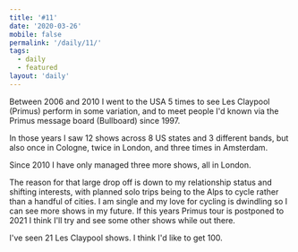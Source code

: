 ```yaml
---
title: '#11'
date: '2020-03-26'
mobile: false
permalink: '/daily/11/'
tags:
  - daily
  - featured
layout: 'daily'
---
```


Between 2006 and 2010 I went to the USA 5 times to see Les Claypool (Primus) perform in some variation, and to meet people I'd known via the Primus message board (Bullboard) since 1997.

In those years I saw 12 shows across 8 US states and 3 different bands, but also once in Cologne, twice in London, and three times in Amsterdam.

Since 2010 I have only managed three more shows, all in London.

The reason for that large drop off is down to my relationship status and shifting interests, with planned solo trips being to the Alps to cycle rather than a handful of cities. I am single and my love for cycling is dwindling so I can see more shows in my future. If this years Primus tour is postponed to 2021 I think I'll try and see some other shows while out there.

I've seen 21 Les Claypool shows. I think I'd like to get 100.
